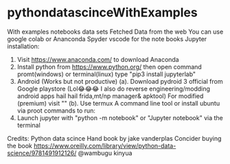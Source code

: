# pythondatascinceWithExamples
With examples notebooks
data sets
Fetched Data from the web
You can use google colab or Ananconda Spyder vscode for the note books
Jupyter installation:
  1. Visit https://www.anaconda.com/ to download Anaconda 
  2. Install python from https://www.python.org/ then
        open command promt(windows) or terminal(linux) type "pip3 install jupyterlab"
  3. Android (Works but not productive)
      (a). Download pydroid 3 official from Google  playstore (Lol😂😂😂 I also do reverse engineering/modding android apps hail hail frida,mt/np manager& apktool) For modified (premium) visit ""
      (b). Use termux A command line tool  or install ubuntu via proot 
          commands to run:
  5. Launch jupyter with "python -m notebook" or "Jupyter notebook" via the terminal

Credits: Python data scince Hand book by jake vanderplas Concider buying the book https://www.oreilly.com/library/view/python-data-science/9781491912126/
@wambugu kinyua
